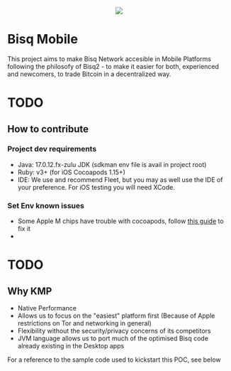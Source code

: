 <p align="center">
  <img src="https://bisq.network/images/bisq-logo.svg"/>
</p>

# Bisq Mobile

This project aims to make Bisq Network accesible in Mobile Platforms following the philosofy of Bisq2 - to make it
easier for both, experienced and newcomers, to trade Bitcoin in a decentralized way.

# TODO

## How to contribute

### Project dev requirements

 - Java: 17.0.12.fx-zulu JDK (sdkman env file is avail in project root)
 - Ruby: v3+ (for iOS Cocoapods 1.15+)
 - IDE: We use and recommend Fleet, but you may as well use the IDE of your preference. For iOS testing you will need XCode.

### Set Env known issues

 - Some Apple M chips have trouble with cocoapods, follow [this guide](https://stackoverflow.com/questions/64901180/how-to-run-cocoapods-on-apple-silicon-m1/66556339#66556339) to fix it
 -

# TODO

## Why KMP

- Native Performance
- Allows us to focus on the "easiest" platform first (Because of Apple restrictions on Tor and networking in general)
- Flexibility without the security/privacy concerns of its competitors
- JVM language allows us to port much of the optimised Bisq code already existing in the Desktop apps

For a reference to the sample code used to kickstart this POC, see below